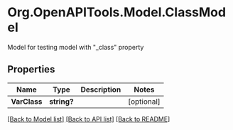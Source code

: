 # Org.OpenAPITools.Model.ClassModel
Model for testing model with \"_class\" property

## Properties

Name | Type | Description | Notes
------------ | ------------- | ------------- | -------------
**VarClass** | **string?** |  | [optional] 

[[Back to Model list]](../README.md#documentation-for-models) [[Back to API list]](../README.md#documentation-for-api-endpoints) [[Back to README]](../README.md)

